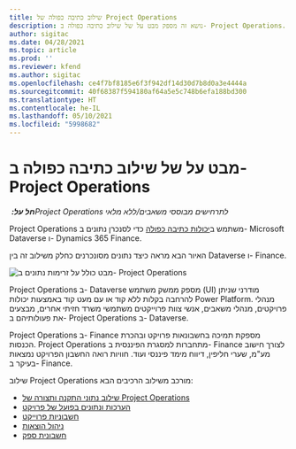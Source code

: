 ```yaml
---
title: שילוב כתיבה כפולה של Project Operations
description: נושא זה מספק מבט על של שילוב כתיבה כפולה ב- Project Operations.
author: sigitac
ms.date: 04/28/2021
ms.topic: article
ms.prod: ''
ms.reviewer: kfend
ms.author: sigitac
ms.openlocfilehash: ce4f7bf8185e6f3f942df14d30d7b8d0a3e4444a
ms.sourcegitcommit: 40f68387f594180af64a5e5c748b6efa188bd300
ms.translationtype: HT
ms.contentlocale: he-IL
ms.lasthandoff: 05/10/2021
ms.locfileid: "5998682"
---
```

# <a name="project-operations-dual-write-integration-overview"></a>מבט על של שילוב כתיבה כפולה ב- Project Operations

_**חל על:** ‏Project Operations לתרחישים מבוססי משאבים/ללא מלאי_

Project Operations משתמש ב[יכולות כתיבה כפולה](/dynamics365/fin-ops-core/dev-itpro/data-entities/dual-write/dual-write-home-page) כדי לסנכרן נתונים ב- Microsoft Dataverse ו- Dynamics 365 Finance.

האיור הבא מראה כיצד נתונים מסונכרנים כחלק משילוב זה בין Dataverse ו- Finance.

![מבט כולל על זרימות נתונים ב- Project Operations](./media/ProjectOperationsFlows.jpg)

Project Operations ב- Dataverse מספק ממשק משתמש (UI) מודרני שניתן להרחבה בקלות ללא קוד או עם מעט קוד באמצעות יכולות Power Platform. מנהלי פרויקטים, מנהלי משאבים, אנשי צוות פרוייקטים משתמשי משרד חזיתי אחרים, מבצעים את פעולותיהם ב- Project Operations ב- Dataverse.

Project Operations ב- Finance מספקת תמיכה בחשבונאות פרויקט ובהכרת הכנסות. Project Operations מתחברות למסגרת הפיננסית ב- Finance לצורך חישוב מע"מ, שערי חליפין, דיווח מימד פיננסי ועוד. חוויות רואה החשבון הפרויקט נמצאות בעיקר ב- Finance.

שילוב Project Operations מורכב משילוב הרכיבים הבא:


- [שילוב נתוני התקנה ותצורה של Project Operations](resource-dual-write-setup-integration.md) 
- [הערכות ונתונים בפועל של פרויקט](resource-dual-write-estimates-actuals.md)
- [חשבוניות פרוייקט](resource-dual-write-project-invoice.md)
- [ניהול הוצאות](resource-dual-write-expense.md)
- [חשבונית ספק](resource-dual-write-vendor-invoice.md)

